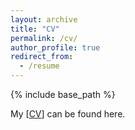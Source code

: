 ```yaml
---
layout: archive
title: "CV"
permalink: /cv/
author_profile: true
redirect_from:
  - /resume
---
```


{% include base_path %}

My [[CV](http://guanh01.github.io/files/CV.pdf)] can be found here.
